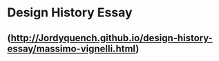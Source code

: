 

Design History Essay
====================

(http://Jordyquench.github.io/design-history-essay/massimo-vignelli.html)
-----------------------------------------------------------------------------

